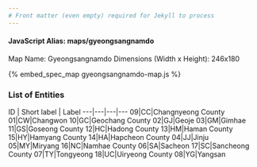 ```yaml
---
# Front matter (even empty) required for Jekyll to process
---
```


#### JavaScript Alias: maps/gyeongsangnamdo

Map Name: Gyeongsangnamdo
Dimensions (Width x Height): 246x180



{% embed_spec_map gyeongsangnamdo-map.js %}

### List of Entities

ID | Short label | Label
---|---|---|---
09|CC|Changnyeong County
01|CW|Changwon
10|GC|Geochang County
02|GJ|Geoje
03|GM|Gimhae
11|GS|Goseong County
12|HC|Hadong County
13|HM|Haman County
15|HY|Hamyang County
14|HA|Hapcheon County
04|JJ|Jinju
05|MY|Miryang
16|NC|Namhae County
06|SA|Sacheon
17|SC|Sancheong County
07|TY|Tongyeong
18|UC|Uiryeong County
08|YG|Yangsan

